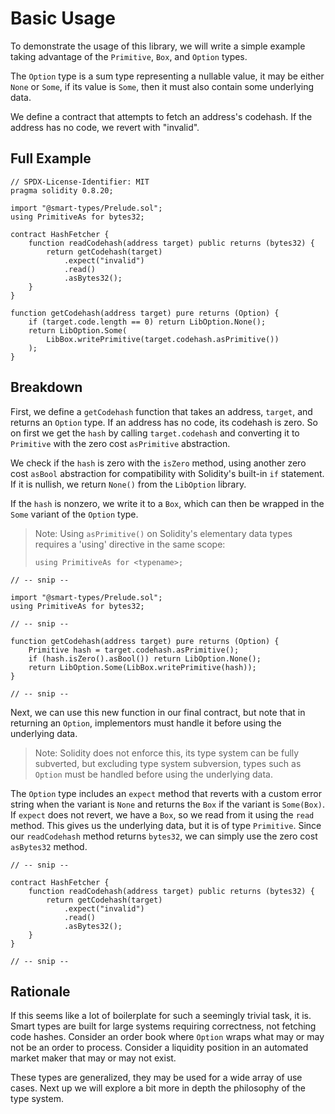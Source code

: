 # Basic Usage

To demonstrate the usage of this library, we will write a simple example taking advantage of the
`Primitive`, `Box`, and `Option` types.

The `Option` type is a sum type representing a nullable value, it may be either `None` or `Some`, if
its value is `Some`, then it must also contain some underlying data.

We define a contract that attempts to fetch an address's codehash. If the address has no code, we
revert with "invalid".

## Full Example

```solidity
// SPDX-License-Identifier: MIT
pragma solidity 0.8.20;

import "@smart-types/Prelude.sol";
using PrimitiveAs for bytes32;

contract HashFetcher {
    function readCodehash(address target) public returns (bytes32) {
        return getCodehash(target)
            .expect("invalid")
            .read()
            .asBytes32();
    }
}

function getCodehash(address target) pure returns (Option) {
    if (target.code.length == 0) return LibOption.None();
    return LibOption.Some(
        LibBox.writePrimitive(target.codehash.asPrimitive())
    );
}
```

## Breakdown

First, we define a `getCodehash` function that takes an address, `target`, and returns an `Option`
type. If an address has no code, its codehash is zero. So on first we get the `hash` by calling
`target.codehash` and converting it to `Primitive` with the zero cost `asPrimitive` abstraction.

We check if the `hash` is zero with the `isZero` method, using another zero cost `asBool`
abstraction for compatibility with Solidity's built-in `if` statement. If it is nullish, we return
`None()` from the `LibOption` library.

If the `hash` is nonzero, we write it to a `Box`, which can then be wrapped in the `Some`
variant of the `Option` type.

> Note: Using `asPrimitive()` on Solidity's elementary data types requires a 'using' directive in
> the same scope:
>
> `using PrimitiveAs for <typename>;`

```solidity
// -- snip --

import "@smart-types/Prelude.sol";
using PrimitiveAs for bytes32;

// -- snip --

function getCodehash(address target) pure returns (Option) {
    Primitive hash = target.codehash.asPrimitive();
    if (hash.isZero().asBool()) return LibOption.None();
    return LibOption.Some(LibBox.writePrimitive(hash));
}

// -- snip --
```

Next, we can use this new function in our final contract, but note that in returning an `Option`,
implementors must handle it before using the underlying data.

> Note: Solidity does not enforce this, its type system can be fully subverted, but excluding type
> system subversion, types such as `Option` must be handled before using the underlying data.


The `Option` type includes an `expect` method that reverts with a custom error string when the
variant is `None` and returns the `Box` if the variant is `Some(Box)`. If `expect`
does not revert, we have a `Box`, so we read from it using the `read` method. This gives us
the underlying data, but it is of type `Primitive`. Since our `readCodehash` method returns
`bytes32`, we can simply use the zero cost `asBytes32` method.

```solidity
// -- snip --

contract HashFetcher {
    function readCodehash(address target) public returns (bytes32) {
        return getCodehash(target)
            .expect("invalid")
            .read()
            .asBytes32();
    }
}

// -- snip --
```

## Rationale

If this seems like a lot of boilerplate for such a seemingly trivial task, it is. Smart types are
built for large systems requiring correctness, not fetching code hashes. Consider an order book
where `Option` wraps what may or may not be an order to process. Consider a liquidity position in an
automated market maker that may or may not exist.

These types are generalized, they may be used for a wide array of use cases. Next up we will explore
a bit more in depth the philosophy of the type system.
